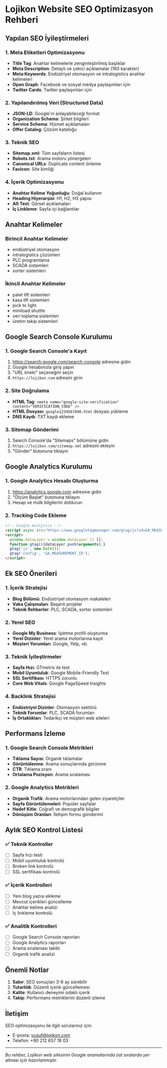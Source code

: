 # Lojikon Website SEO Optimizasyon Rehberi

## Yapılan SEO İyileştirmeleri

### 1. Meta Etiketleri Optimizasyonu
- **Title Tag**: Anahtar kelimelerle zenginleştirilmiş başlıklar
- **Meta Description**: Detaylı ve çekici açıklamalar (160 karakter)
- **Meta Keywords**: Endüstriyel otomasyon ve intralogistics anahtar kelimeleri
- **Open Graph**: Facebook ve sosyal medya paylaşımları için
- **Twitter Cards**: Twitter paylaşımları için

### 2. Yapılandırılmış Veri (Structured Data)
- **JSON-LD**: Google'ın anlayabileceği format
- **Organization Schema**: Şirket bilgileri
- **Service Schema**: Hizmet açıklamaları
- **Offer Catalog**: Çözüm kataloğu

### 3. Teknik SEO
- **Sitemap.xml**: Tüm sayfaların listesi
- **Robots.txt**: Arama motoru yönergeleri
- **Canonical URLs**: Duplicate content önleme
- **Favicon**: Site kimliği

### 4. İçerik Optimizasyonu
- **Anahtar Kelime Yoğunluğu**: Doğal kullanım
- **Heading Hiyerarşisi**: H1, H2, H3 yapısı
- **Alt Text**: Görsel açıklamaları
- **İç Linkleme**: Sayfa içi bağlantılar

## Anahtar Kelimeler

### Birincil Anahtar Kelimeler
- endüstriyel otomasyon
- intralogistics çözümleri
- PLC programlama
- SCADA sistemleri
- sorter sistemleri

### İkincil Anahtar Kelimeler
- palet lift sistemleri
- kasa lift sistemleri
- pick to light
- miniload shuttle
- veri toplama sistemleri
- üretim takip sistemleri

## Google Search Console Kurulumu

### 1. Google Search Console'a Kayıt
1. https://search.google.com/search-console adresine gidin
2. Google hesabınızla giriş yapın
3. "URL öneki" seçeneğini seçin
4. `https://lojikon.com` adresini girin

### 2. Site Doğrulama
- **HTML Tag**: `<meta name="google-site-verification" content="VERIFICATION_CODE" />`
- **HTML Dosyası**: `google1234567890.html` dosyası yükleme
- **DNS Kaydı**: TXT kaydı ekleme

### 3. Sitemap Gönderimi
1. Search Console'da "Sitemaps" bölümüne gidin
2. `https://lojikon.com/sitemap.xml` adresini ekleyin
3. "Gönder" butonuna tıklayın

## Google Analytics Kurulumu

### 1. Google Analytics Hesabı Oluşturma
1. https://analytics.google.com adresine gidin
2. "Ölçüm Başlat" butonuna tıklayın
3. Hesap ve mülk bilgilerini doldurun

### 2. Tracking Code Ekleme
```html
<!-- Google Analytics -->
<script async src="https://www.googletagmanager.com/gtag/js?id=GA_MEASUREMENT_ID"></script>
<script>
  window.dataLayer = window.dataLayer || [];
  function gtag(){dataLayer.push(arguments);}
  gtag('js', new Date());
  gtag('config', 'GA_MEASUREMENT_ID');
</script>
```

## Ek SEO Önerileri

### 1. İçerik Stratejisi
- **Blog Bölümü**: Endüstriyel otomasyon makaleleri
- **Vaka Çalışmaları**: Başarılı projeler
- **Teknik Rehberler**: PLC, SCADA, sorter sistemleri

### 2. Yerel SEO
- **Google My Business**: İşletme profili oluşturma
- **Yerel Dizinler**: Yerel arama motorlarına kayıt
- **Müşteri Yorumları**: Google, Yelp, vb.

### 3. Teknik İyileştirmeler
- **Sayfa Hızı**: GTmetrix ile test
- **Mobil Uyumluluk**: Google Mobile-Friendly Test
- **SSL Sertifikası**: HTTPS zorunlu
- **Core Web Vitals**: Google PageSpeed Insights

### 4. Backlink Stratejisi
- **Endüstriyel Dizinler**: Otomasyon sektörü
- **Teknik Forumlar**: PLC, SCADA forumları
- **İş Ortaklıkları**: Tedarikçi ve müşteri web siteleri

## Performans İzleme

### 1. Google Search Console Metrikleri
- **Tıklama Sayısı**: Organik tıklamalar
- **Görüntülenme**: Arama sonuçlarında görünme
- **CTR**: Tıklama oranı
- **Ortalama Pozisyon**: Arama sıralaması

### 2. Google Analytics Metrikleri
- **Organik Trafik**: Arama motorlarından gelen ziyaretçiler
- **Sayfa Görüntülemeleri**: Popüler sayfalar
- **Hedef Kitle**: Coğrafi ve demografik bilgiler
- **Dönüşüm Oranları**: İletişim formu gönderimi

## Aylık SEO Kontrol Listesi

### ✅ Teknik Kontroller
- [ ] Sayfa hızı testi
- [ ] Mobil uyumluluk kontrolü
- [ ] Broken link kontrolü
- [ ] SSL sertifikası kontrolü

### ✅ İçerik Kontrolleri
- [ ] Yeni blog yazısı ekleme
- [ ] Mevcut içerikleri güncelleme
- [ ] Anahtar kelime analizi
- [ ] İç linkleme kontrolü

### ✅ Analitik Kontrolleri
- [ ] Google Search Console raporları
- [ ] Google Analytics raporları
- [ ] Arama sıralaması takibi
- [ ] Organik trafik analizi

## Önemli Notlar

1. **Sabır**: SEO sonuçları 3-6 ay sürebilir
2. **Tutarlılık**: Düzenli içerik güncellemesi
3. **Kalite**: Kullanıcı deneyimi odaklı içerik
4. **Takip**: Performans metriklerini düzenli izleme

## İletişim

SEO optimizasyonu ile ilgili sorularınız için:
- E-posta: yusuf@lojikon.com
- Telefon: +90 212 657 18 03

---

*Bu rehber, Lojikon web sitesinin Google aramalarında üst sıralarda yer alması için hazırlanmıştır.* 